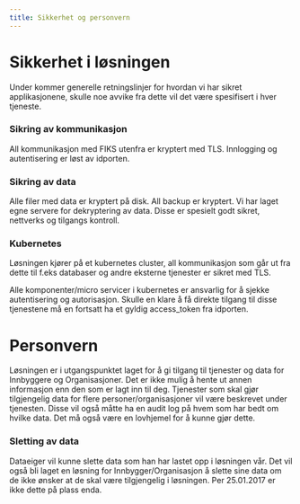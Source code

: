 ```yaml
---
title: Sikkerhet og personvern
---
```


# Sikkerhet i løsningen

Under kommer generelle retningslinjer for hvordan vi har sikret applikasjonene, skulle noe avvike fra dette vil det 
være spesifisert i hver tjeneste.

### Sikring av kommunikasjon

All kommunikasjon med FIKS utenfra er kryptert med TLS. Innlogging og autentisering er løst av idporten. 

### Sikring av data

Alle filer med data er kryptert på disk. All backup er kryptert. Vi har laget egne servere for dekryptering av data.
Disse er spesielt godt sikret, nettverks og tilgangs kontroll. 

### Kubernetes

Løsningen kjører på et kubernetes cluster, all kommunikasjon som går ut fra dette til f.eks databaser og andre eksterne tjenester
er sikret med TLS.

Alle komponenter/micro servicer i kubernetes er ansvarlig for å sjekke autentisering og autorisasjon. Skulle en klare å få
direkte tilgang til disse tjenestene må en fortsatt ha et gyldig access_token fra idporten.


# Personvern

Løsningen er i utgangspunktet laget for å gi tilgang til tjenester og data for Innbyggere og Organisasjoner. Det er ikke mulig
å hente ut annen informasjon enn den som er lagt inn til deg. Tjenester som skal gjør tilgjengelig data for flere
personer/organisasjoner vil være beskrevet under tjenesten. Disse vil også måtte ha en audit log på hvem som har bedt 
om hvilke data. Det må også være en lovhjemel for å kunne gjør dette.

### Sletting av data

Dataeiger vil kunne slette data som han har lastet opp i løsningen vår. 
Det vil også bli laget en løsning for Innbygger/Organisasjon å slette sine data
om de ikke ønsker at de skal være tilgjengelig i løsningen. Per 25.01.2017 er ikke dette på plass enda.
